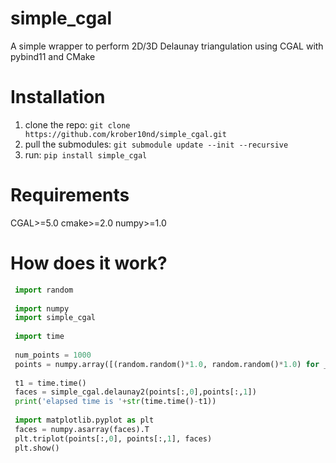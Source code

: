 # simple_cgal
A simple wrapper to perform 2D/3D Delaunay triangulation using CGAL with pybind11 and CMake

# Installation
1. clone the repo: ```git clone https://github.com/krober10nd/simple_cgal.git```
2. pull the submodules: ```git submodule update --init --recursive```
3. run: ```pip install simple_cgal```

# Requirements 
CGAL>=5.0 
cmake>=2.0
numpy>=1.0

# How does it work?

```python
 import random
 
 import numpy
 import simple_cgal
 
 import time
 
 num_points = 1000
 points = numpy.array([(random.random()*1.0, random.random()*1.0) for _ in range(num_points)])
 
 t1 = time.time()
 faces = simple_cgal.delaunay2(points[:,0],points[:,1])
 print('elapsed time is '+str(time.time()-t1))
 
 import matplotlib.pyplot as plt
 faces = numpy.asarray(faces).T
 plt.triplot(points[:,0], points[:,1], faces)
 plt.show()
```

